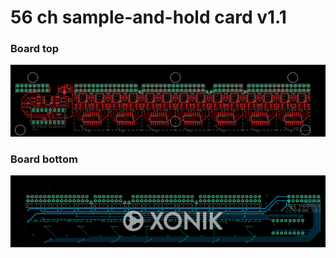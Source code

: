 # 56 ch sample-and-hold card v1.1

### Board top
![Top side](./56%20ch%20sample-and-hold%20card%20v1.1-brd-top.png)
### Board bottom
![Bottom side](./56%20ch%20sample-and-hold%20card%20v1.1-brd-bottom.png)
